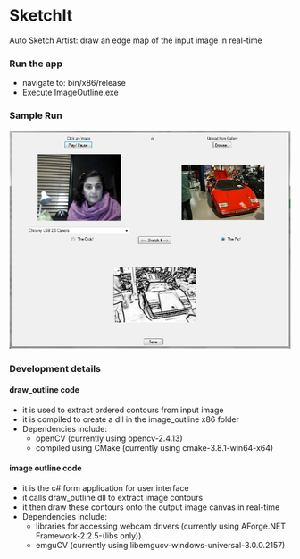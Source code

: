 # SketchIt
Auto Sketch Artist: draw an edge map of the input image in real-time

### Run the app
- navigate to: bin/x86/release 
- Execute ImageOutline.exe
### Sample Run
![Edge map for selected picture](https://github.com/saumya-jetley/SketchIt/blob/master/Sample_Image.png)
### Development details
#### draw_outline code
- it is used to extract ordered contours from input image
- it is compiled to create a dll in the image_outline x86 folder
- Dependencies include:
    - openCV (currently using opencv-2.4.13)
    - compiled using CMake (currently using cmake-3.8.1-win64-x64)
#### image outline code
- it is the c# form application for user interface
- it calls draw_outline dll to extract image contours
- it then draw these contours onto the output image canvas in real-time
- Dependencies include:
    - libraries for accessing webcam drivers (currently using AForge.NET Framework-2.2.5-(libs only)) 
    - emguCV (currently using libemgucv-windows-universal-3.0.0.2157)

